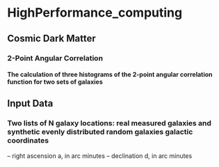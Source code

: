 # HighPerformance_computing
## Cosmic Dark Matter
### 2-Point Angular Correlation

#### The calculation of three histograms of the 2-point angular correlation function for two sets of galaxies
## Input Data 
### Two lists of N galaxy locations: real measured galaxies and synthetic evenly distributed random galaxies galactic coordinates
  – right ascension a, in arc minutes
  – declination d, in arc minutes
